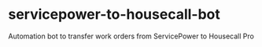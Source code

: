 # servicepower-to-housecall-bot
Automation bot to transfer work orders from ServicePower to Housecall Pro
